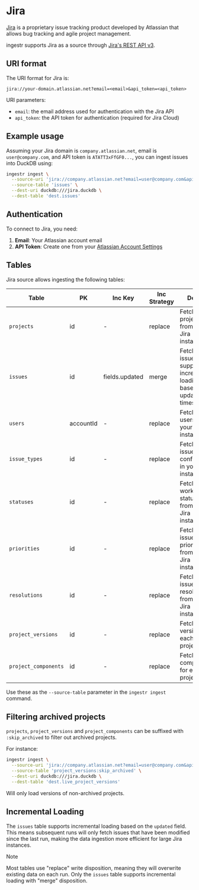 # Jira

[Jira](https://www.atlassian.com/software/jira) is a proprietary issue tracking product developed by Atlassian that allows bug tracking and agile project management.

ingestr supports Jira as a source through [Jira's REST API v3](https://developer.atlassian.com/cloud/jira/platform/rest/v3/).

## URI format

The URI format for Jira is:

```plaintext
jira://your-domain.atlassian.net?email=<email>&api_token=<api_token>
```

URI parameters:
- `email`: the email address used for authentication with the Jira API
- `api_token`: the API token for authentication (required for Jira Cloud)

## Example usage

Assuming your Jira domain is `company.atlassian.net`, email is `user@company.com`, and API token is `ATATT3xFfGF0...`, you can ingest issues into DuckDB using:

```bash
ingestr ingest \
  --source-uri 'jira://company.atlassian.net?email=user@company.com&api_token=ATATT3xFfGF0...' \
  --source-table 'issues' \
  --dest-uri duckdb:///jira.duckdb \
  --dest-table 'dest.issues'
```

## Authentication

To connect to Jira, you need:

1. **Email**: Your Atlassian account email
2. **API Token**: Create one from your [Atlassian Account Settings](https://id.atlassian.com/manage-profile/security/api-tokens)

## Tables

Jira source allows ingesting the following tables:

| Table | PK | Inc Key | Inc Strategy | Details |
| ----- | -- | ------- | ------------ | ------- |
| `projects` | id | - | replace | Fetches all projects from your Jira instance. |
| `issues` | id | fields.updated | merge | Fetches all issues with support for incremental loading based on updated timestamp. |
| `users` | accountId | - | replace | Fetches users from your Jira instance. |
| `issue_types` | id | - | replace | Fetches all issue types configured in your Jira instance. |
| `statuses` | id | - | replace | Fetches all workflow statuses from your Jira instance. |
| `priorities` | id | - | replace | Fetches all issue priorities from your Jira instance. |
| `resolutions` | id | - | replace | Fetches all issue resolutions from your Jira instance. |
| `project_versions` | id | - | replace | Fetches versions for each project. |
| `project_components` | id | - | replace | Fetches components for each project. |

Use these as the `--source-table` parameter in the `ingestr ingest` command.

## Filtering archived projects

`projects`, `project_versions` and `project_components` can be suffixed with `:skip_archived` to filter out archived projects.

For instance:
```bash
ingestr ingest \
  --source-uri 'jira://company.atlassian.net?email=user@company.com&api_token=ATATT3xFfGF0...' \
  --source-table 'project_versions:skip_archived' \
  --dest-uri duckdb:///jira.duckdb \
  --dest-table 'dest.live_project_versions'
```

Will only load versions of non-archived projects.

## Incremental Loading

The `issues` table supports incremental loading based on the `updated` field. This means subsequent runs will only fetch issues that have been modified since the last run, making the data ingestion more efficient for large Jira instances.

> [!NOTE]
> Most tables use "replace" write disposition, meaning they will overwrite existing data on each run. Only the `issues` table supports incremental loading with "merge" disposition.
